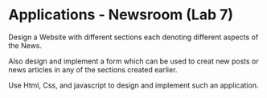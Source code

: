 # Applications - Newsroom (Lab 7)

Design a Website with different sections each denoting different aspects of the News.

Also design and implement a form which can be used to creat new posts or news articles in any of the sections created earlier. 

Use Html, Css, and javascript to design and implement such an application.
